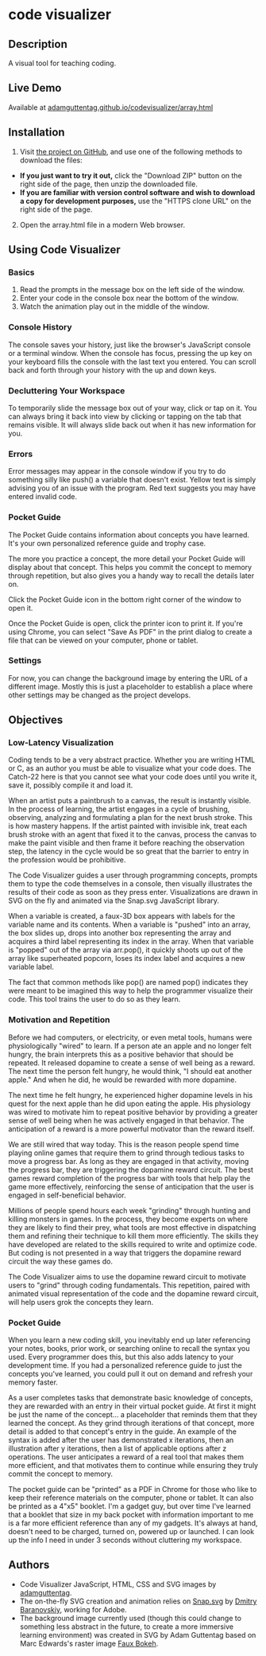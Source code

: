 # code visualizer

## Description
A visual tool for teaching coding.

## Live Demo
Available at [adamguttentag.github.io/codevisualizer/array.html](adamguttentag.github.io/codevisualizer/array.html)

## Installation
1. Visit [the project on GitHub](https://github.com/adamguttentag/codevisualizer), and use one of the following methods to download the files:

  * **If you just want to try it out,** click the "Download ZIP" button on the right side of the page, then unzip the downloaded file.
  * **If you are familiar with version control software and wish to download a copy for development purposes,** use the "HTTPS clone URL" on the right side of the page.

2. Open the array.html file in a modern Web browser.

## Using Code Visualizer

### Basics

1. Read the prompts in the message box on the left side of the window.
2. Enter your code in the console box near the bottom of the window.
3. Watch the animation play out in the middle of the window.

### Console History

The console saves your history, just like the browser's JavaScript console or a terminal window. When the console has focus, pressing the up key on your keyboard fills the console with the last text you entered. You can scroll back and forth through your history with the up and down keys.

### Decluttering Your Workspace

To temporarily slide the message box out of your way, click or tap on it. You can always bring it back into view by clicking or tapping on the tab that remains visible. It will always slide back out when it has new information for you.

### Errors

Error messages may appear in the console window if you try to do something silly like push() a variable that doesn't exist. Yellow text is simply advising you of an issue with the program. Red text suggests you may have entered invalid code.

### Pocket Guide

The Pocket Guide contains information about concepts you have learned. It's your own personalized reference guide and trophy case.

The more you practice a concept, the more detail your Pocket Guide will display about that concept. This helps you commit the concept to memory through repetition, but also gives you a handy way to recall the details later on.

Click the Pocket Guide icon in the bottom right corner of the window to open it.

Once the Pocket Guide is open, click the printer icon to print it. If you're using Chrome, you can select "Save As PDF" in the print dialog to create a file that can be viewed on your computer, phone or tablet.

### Settings

For now, you can change the background image by entering the URL of a different image. Mostly this is just a placeholder to establish a place where other settings may be changed as the project develops.

## Objectives

### Low-Latency Visualization
Coding tends to be a very abstract practice. Whether you are writing HTML or C, as an author you must be able to visualize what your code does. The Catch-22 here is that you cannot see what your code does until you write it, save it, possibly compile it and load it.

When an artist puts a paintbrush to a canvas, the result is instantly visible. In the process of learning, the artist engages in a cycle of brushing, observing, analyzing and formulating a plan for the next brush stroke. This is how mastery happens. If the artist painted with invisible ink, treat each brush stroke with an agent that fixed it to the canvas, process the canvas to make the paint visible and then frame it before reaching the observation step, the latency in the cycle would be so great that the barrier to entry in the profession would be prohibitive.

The Code Visualizer guides a user through programming concepts, prompts them to type the code themselves in a console, then visually illustrates the results of their code as soon as they press enter. Visualizations are drawn in SVG on the fly and animated via the Snap.svg JavaScript library.

When a variable is created, a faux-3D box appears with labels for the variable name and its contents. When a variable is "pushed" into an array, the box slides up, drops into another box representing the array and acquires a third label representing its index in the array. When that variable is "popped" out of the array via arr.pop(), it quickly shoots up out of the array like superheated popcorn, loses its index label and acquires a new variable label.

The fact that common methods like pop() are named pop() indicates they were meant to be imagined this way to help the programmer visualize their code. This tool trains the user to do so as they learn.

### Motivation and Repetition

Before we had computers, or electricity, or even metal tools, humans were physiologically "wired" to learn. If a person ate an apple and no longer felt hungry, the brain interprets this as a positive behavior that should be repeated. It released dopamine to create a sense of well being as a reward. The next time the person felt hungry, he would think, "I should eat another apple." And when he did, he would be rewarded with more dopamine.

The next time he felt hungry, he experienced higher dopamine levels in his quest for the next apple than he did upon eating the apple. His physiology was wired to motivate him to repeat positive behavior by providing a greater sense of well being when he was actively engaged in that behavior. The anticipation of a reward is a more powerful motivator than the reward itself.

We are still wired that way today. This is the reason people spend time playing online games that require them to grind through tedious tasks to move a progress bar. As long as they are engaged in that activity, moving the progress bar, they are triggering the dopamine reward circuit. The best games reward completion of the progress bar with tools that help play the game more effectively, reinforcing the sense of anticipation that the user is engaged in self-beneficial behavior.

Millions of people spend hours each week "grinding" through hunting and killing monsters in games. In the process, they become experts on where they are likely to find their prey, what tools are most effective in dispatching them and refining their technique to kill them more efficiently. The skills they have developed are related to the skills required to write and optimize code. But coding is not presented in a way that triggers the dopamine reward circuit the way these games do.

The Code Visualizer aims to use the dopamine reward circuit to motivate users to "grind" through coding fundamentals. This repetition, paired with animated visual representation of the code and the dopamine reward circuit, will help users grok the concepts they learn.

### Pocket Guide

When you learn a new coding skill, you inevitably end up later referencing your notes, books, prior work, or searching online to recall the syntax you used. Every programmer does this, but this also adds latency to your development time. If you had a personalized reference guide to just the concepts you've learned, you could pull it out on demand and refresh your memory faster.

As a user completes tasks that demonstrate basic knowledge of concepts, they are rewarded with an entry in their virtual pocket guide. At first it might be just the name of the concept... a placeholder that reminds them that they learned the concept. As they grind through iterations of that concept, more detail is added to that concept's entry in the guide. An example of the syntax is added after the user has demonstrated x iterations, then an illustration after y iterations, then a list of applicable options after z operations. The user anticipates a reward of a real tool that makes them more efficient, and that motivates them to continue while ensuring they truly commit the concept to memory.

The pocket guide can be "printed" as a PDF in Chrome for those who like to keep their reference materials on the computer, phone or tablet. It can also be printed as a 4"x5" booklet. I'm a gadget guy, but over time I've learned that a booklet that size in my back pocket with information important to me is a far more efficient reference than any of my gadgets. It's always at hand, doesn't need to be charged, turned on, powered up or launched. I can look up the info I need in under 3 seconds without cluttering my workspace.

## Authors
*  Code Visualizer JavaScript, HTML, CSS and SVG images by [adamguttentag](https://github.com/adamguttentag).
* The on-the-fly SVG creation and animation relies on [Snap.svg](https://github.com/adobe-webplatform/Snap.svg/) by [Dmitry Baranovskiy](https://github.com/DmitryBaranovskiy), working for Adobe.
* The background image currently used (though this could change to something less abstract in the future, to create a more immersive learning environment) was created in SVG by Adam Guttentag based on Marc Edwards's raster image [Faux Bokeh](https://dribbble.com/shots/760031-Faux-Bokeh).
